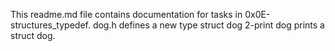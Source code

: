 This readme.md file contains documentation for tasks in 0x0E-structures_typedef.
dog.h defines a new type struct dog
2-print dog prints a struct dog.
